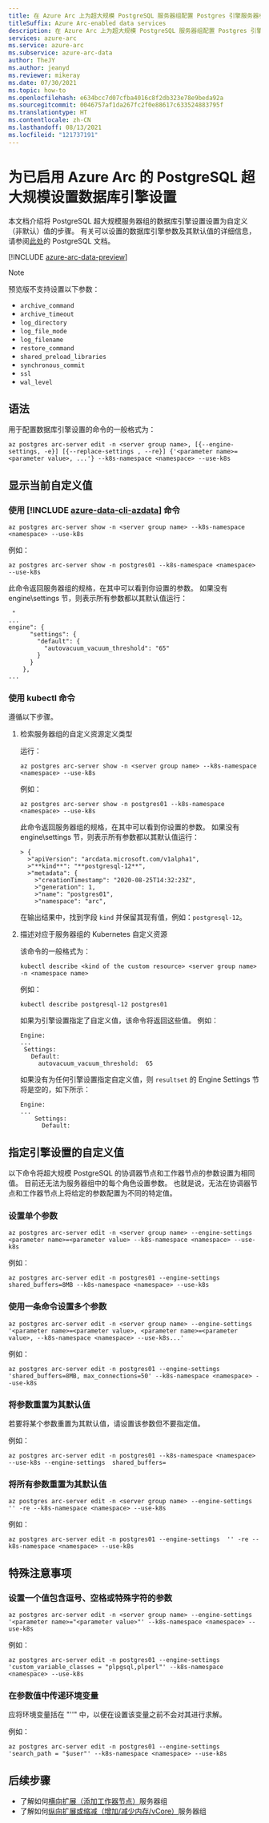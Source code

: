 ```yaml
---
title: 在 Azure Arc 上为超大规模 PostgreSQL 服务器组配置 Postgres 引擎服务器参数
titleSuffix: Azure Arc-enabled data services
description: 在 Azure Arc 上为超大规模 PostgreSQL 服务器组配置 Postgres 引擎服务器参数
services: azure-arc
ms.service: azure-arc
ms.subservice: azure-arc-data
author: TheJY
ms.author: jeanyd
ms.reviewer: mikeray
ms.date: 07/30/2021
ms.topic: how-to
ms.openlocfilehash: e634bcc7d07cfba4016c8f2db323e78e9beda92a
ms.sourcegitcommit: 0046757af1da267fc2f0e88617c633524883795f
ms.translationtype: HT
ms.contentlocale: zh-CN
ms.lasthandoff: 08/13/2021
ms.locfileid: "121737191"
---
```

# <a name="set-the-database-engine-settings-for-azure-arc-enabled-postgresql-hyperscale"></a>为已启用 Azure Arc 的 PostgreSQL 超大规模设置数据库引擎设置

本文档介绍将 PostgreSQL 超大规模服务器组的数据库引擎设置设置为自定义（非默认）值的步骤。 有关可以设置的数据库引擎参数及其默认值的详细信息，请参阅[此处](https://www.postgresql.org/docs/current/runtime-config.html)的 PostgreSQL 文档。

[!INCLUDE [azure-arc-data-preview](../../../includes/azure-arc-data-preview.md)]

> [!NOTE]
> 预览版不支持设置以下参数： 
>
> - `archive_command`
> - `archive_timeout`
> - `log_directory`
> - `log_file_mode`
> - `log_filename`
> - `restore_command`
> - `shared_preload_libraries`
> - `synchronous_commit`
> - `ssl`
> - `wal_level`

## <a name="syntax"></a>语法

用于配置数据库引擎设置的命令的一般格式为：

```azurecli
az postgres arc-server edit -n <server group name>, [{--engine-settings, -e}] [{--replace-settings , --re}] {'<parameter name>=<parameter value>, ...'} --k8s-namespace <namespace> --use-k8s
```

## <a name="show-current-custom-values"></a>显示当前自定义值

### <a name="with-azure-data-cli-azdata-command"></a>使用 [!INCLUDE [azure-data-cli-azdata](../../../includes/azure-data-cli-azdata.md)] 命令

```azurecli
az postgres arc-server show -n <server group name> --k8s-namespace <namespace> --use-k8s
```

例如：

```azurecli
az postgres arc-server show -n postgres01 --k8s-namespace <namespace> --use-k8s 
```

此命令返回服务器组的规格，在其中可以看到你设置的参数。 如果没有 engine\settings 节，则表示所有参数都以其默认值运行：

```console
 "
...
engine": {
      "settings": {
        "default": {
          "autovacuum_vacuum_threshold": "65"
        }
      }
    },
...
```

### <a name="with-kubectl-command"></a>使用 kubectl 命令

遵循以下步骤。

1. 检索服务器组的自定义资源定义类型

   运行：

   ```azurecli
   az postgres arc-server show -n <server group name> --k8s-namespace <namespace> --use-k8s
   ```

   例如：

   ```azurecli
   az postgres arc-server show -n postgres01 --k8s-namespace <namespace> --use-k8s
   ```

   此命令返回服务器组的规格，在其中可以看到你设置的参数。 如果没有 engine\settings 节，则表示所有参数都以其默认值运行：

   ```output
   > {
     >"apiVersion": "arcdata.microsoft.com/v1alpha1",
     >"**kind**": "**postgresql-12**",
     >"metadata": {
       >"creationTimestamp": "2020-08-25T14:32:23Z",
       >"generation": 1,
       >"name": "postgres01",
       >"namespace": "arc",  
   ```

   在输出结果中，找到字段 `kind` 并保留其现有值，例如：`postgresql-12`。

2. 描述对应于服务器组的 Kubernetes 自定义资源 

   该命令的一般格式为：

   ```console
   kubectl describe <kind of the custom resource> <server group name> -n <namespace name>
   ```

   例如：

   ```console
   kubectl describe postgresql-12 postgres01
   ```

   如果为引擎设置指定了自定义值，该命令将返回这些值。 例如：

   ```output
   Engine:
   ...
    Settings:
      Default:
        autovacuum_vacuum_threshold:  65
   ```

   如果没有为任何引擎设置指定自定义值，则 `resultset` 的 Engine Settings 节将是空的，如下所示：

   ```output
   Engine:
   ...
       Settings:
         Default:
   ```

## <a name="set-custom-values-for-engine-settings"></a>指定引擎设置的自定义值

以下命令将超大规模 PostgreSQL 的协调器节点和工作器节点的参数设置为相同值。 目前还无法为服务器组中的每个角色设置参数。 也就是说，无法在协调器节点和工作器节点上将给定的参数配置为不同的特定值。

### <a name="set-a-single-parameter"></a>设置单个参数

```azurecli
az postgres arc-server edit -n <server group name> --engine-settings  <parameter name>=<parameter value> --k8s-namespace <namespace> --use-k8s
```

例如：

```azurecli
az postgres arc-server edit -n postgres01 --engine-settings  shared_buffers=8MB --k8s-namespace <namespace> --use-k8s
```

### <a name="set-multiple-parameters-with-a-single-command"></a>使用一条命令设置多个参数

```azurecli
az postgres arc-server edit -n <server group name> --engine-settings  '<parameter name>=<parameter value>, <parameter name>=<parameter value>, --k8s-namespace <namespace> --use-k8s...'
```

例如：

```azurecli
az postgres arc-server edit -n postgres01 --engine-settings  'shared_buffers=8MB, max_connections=50' --k8s-namespace <namespace> --use-k8s
```

### <a name="reset-a-parameter-to-its-default-value"></a>将参数重置为其默认值

若要将某个参数重置为其默认值，请设置该参数但不要指定值。 

例如：

```azurecli
az postgres arc-server edit -n postgres01 --k8s-namespace <namespace> --use-k8s --engine-settings  shared_buffers=
```

### <a name="reset-all-parameters-to-their-default-values"></a>将所有参数重置为其默认值

```azurecli
az postgres arc-server edit -n <server group name> --engine-settings  '' -re --k8s-namespace <namespace> --use-k8s
```

例如：

```azurecli
az postgres arc-server edit -n postgres01 --engine-settings  '' -re --k8s-namespace <namespace> --use-k8s
```

## <a name="special-considerations"></a>特殊注意事项

### <a name="set-a-parameter-which-value-contains-a-comma-space-or-special-character"></a>设置一个值包含逗号、空格或特殊字符的参数

```azurecli
az postgres arc-server edit -n <server group name> --engine-settings  '<parameter name>="<parameter value>"' --k8s-namespace <namespace> --use-k8s
```

例如：

```azurecli
az postgres arc-server edit -n postgres01 --engine-settings  'custom_variable_classes = "plpgsql,plperl"' --k8s-namespace <namespace> --use-k8s
```

### <a name="pass-an-environment-variable-in-a-parameter-value"></a>在参数值中传递环境变量

应将环境变量括在 "''" 中，以便在设置该变量之前不会对其进行求解。

例如： 

```azurecli
az postgres arc-server edit -n postgres01 --engine-settings  'search_path = "$user"' --k8s-namespace <namespace> --use-k8s
```

## <a name="next-steps"></a>后续步骤
- 了解如何[横向扩展（添加工作器节点）](scale-out-in-postgresql-hyperscale-server-group.md)服务器组
- 了解如何[纵向扩展或缩减（增加/减少内存/vCore）](scale-up-down-postgresql-hyperscale-server-group-using-cli.md)服务器组
